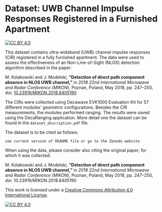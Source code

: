 # Dataset: UWB Channel Impulse Responses Registered in a Furnished Apartment

[![CC BY 4.0][cc-by-shield]][cc-by]

This dataset contains ultra-wideband (UWB) channel impulse responses (CIR) registered in a fully furnished apartment.
The data were used to assess the effectiveness of an Non-Line-of-Sight (NLOS) detection algorithm described in the paper:
 
 M. Kolakowski and J. Modelski, **“Detection of direct path component absence in NLOS UWB channel,”** in 
 *2018 22nd International Microwave and Radar Conference (MIKON)*, Poznan, Poland, May 2018, pp. 247–250,
 doi: [10.23919/MIKON.2018.8405190](https://doi.org/10.23919/MIKON.2018.8405190)
 
 The CIRs were collected using Decawave EVK1000 Evaluation Kit for 57 different modules' geometric configurations.
 Besides the CIR measurements, the modules performed ranging.
 The results were saved using the DecaRanging application. More detail one the dataset can be found in the `dataset_description.pdf` file.
 
The dataset is to be cited as follows:

`see current version of README file or go to the Zenodo website`


When using the data, please consider also citing the original paper, for which it was collected:

 M. Kolakowski and J. Modelski, **“Detection of direct path component absence in NLOS UWB channel,”** in 
 *2018 22nd International Microwave and Radar Conference (MIKON)*, Poznan, Poland, May 2018, pp. 247–250,
 doi: 10.23919/MIKON.2018.8405190
 


This work is licensed under a
[Creative Commons Attribution 4.0 International License][cc-by].

[![CC BY 4.0][cc-by-image]][cc-by]

[cc-by]: http://creativecommons.org/licenses/by/4.0/
[cc-by-image]: https://i.creativecommons.org/l/by/4.0/88x31.png
[cc-by-shield]: https://img.shields.io/badge/License-CC%20BY%204.0-lightgrey.svg
